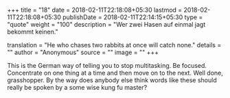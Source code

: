 +++
title        = "18"
date         = 2018-02-11T22:18:08+05:30
lastmod      = 2018-02-11T22:18:08+05:30
publishDate  = 2018-02-11T22:14:15+05:30
type         = "quote"
weight       = "100"
description  = "Wer zwei Hasen auf einmal jagt bekommt keinen."

translation  = "He who chases two rabbits at once will catch none."
details      = ""
author       = "Anonymous"
source       = ""
image        = ""
+++

This is the German way of telling you to stop multitasking. Be focused. Concentrate on one thing at a time and then move on to the next. Well done, grasshopper. By the way does anybody else think words like these should really be spoken by a some wise kung fu master?
